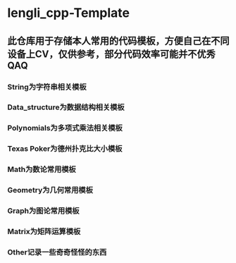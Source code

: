 # lengli_cpp-Template

## 此仓库用于存储本人常用的代码模板，方便自己在不同设备上CV，仅供参考，部分代码效率可能并不优秀QAQ

### String为字符串相关模板
### Data_structure为数据结构相关模板
### Polynomials为多项式乘法相关模板
### Texas Poker为德州扑克比大小模板
### Math为数论常用模板
### Geometry为几何常用模板
### Graph为图论常用模板
### Matrix为矩阵运算模板
### Other记录一些奇奇怪怪的东西
